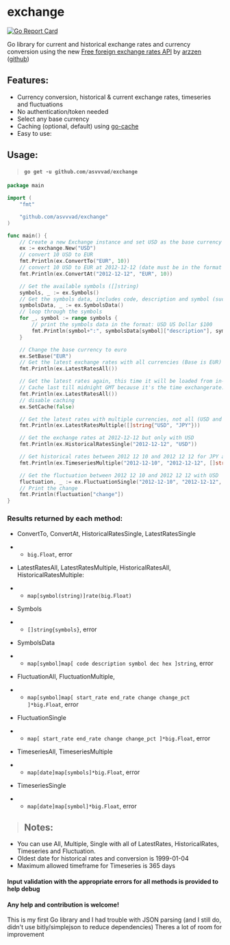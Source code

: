 # exchange
[![Go Report Card](https://goreportcard.com/badge/github.com/asvvvad/exchange)](https://goreportcard.com/report/github.com/asvvvad/exchange)

Go library for current and historical exchange rates and currency conversion using the new [Free foreign exchange rates API](https://exchangerate.host/#/) by [arzzen](https://github.com/arzzen/) ([github](https://github.com/arzzen/exchangerate.host))

## Features:
- Currency conversion, historical & current exchange rates, timeseries and fluctuations
- No authentication/token needed
- Select any base currency
- Caching (optional, default) using [go-cache](https://github.com/patrickmn/go-cache)
- Easy to use:

## Usage:

> #### `go get -u github.com/asvvvad/exchange` 

```go
package main

import (
	"fmt"

	"github.com/asvvvad/exchange"
)

func main() {
	// Create a new Exchange instance and set USD as the base currency for the exchange rates and conversion
	ex := exchange.New("USD")
	// convert 10 USD to EUR
	fmt.Println(ex.ConvertTo("EUR", 10))
	// convert 10 USD to EUR at 2012-12-12 (date must be in the format YYYY-MM-DD)
	fmt.Println(ex.ConvertAt("2012-12-12", "EUR", 10))

	// Get the available symbols ([]string)
	symbols, _ := ex.Symbols()
	// Get the symbols data, includes code, description and symbol (such as $ for USD)
	symbolsData, _ := ex.SymbolsData()
	// loop through the symbols
	for _, symbol := range symbols {
		// print the symbols data in the format: USD US Dollar $100
		fmt.Println(symbol+":", symbolsData[symbol]["description"], symbolsData[symbol]["symbol"]+string(100))
	}

	// Change the base currency to euro
	ex.SetBase("EUR")
	// Get the latest exchange rates with all currencies (Base is EUR)
	fmt.Println(ex.LatestRatesAll())

	// Get the latest rates again, this time it will be loaded from in-memory cache
	// Cache last till midnight GMT because it's the time exchangerate.host update the rates
	fmt.Println(ex.LatestRatesAll())
	// disable caching
	ex.SetCache(false)

	// Get the latest rates with multiple currencies, not all (USD and JPY only)
	fmt.Println(ex.LatestRatesMultiple([]string{"USD", "JPY"}))

	// Get the exchange rates at 2012-12-12 but only with USD
	fmt.Println(ex.HistoricalRatesSingle("2012-12-12", "USD"))

	// Get historical rates between 2012 12 10 and 2012 12 12 for JPY and GBP
	fmt.Println(ex.TimeseriesMultiple("2012-12-10", "2012-12-12", []string{"USD", "JPY"}))

	// Get the fluctuation between 2012 12 10 and 2012 12 12 with USD
	fluctuation, _ := ex.FluctuationSingle("2012-12-10", "2012-12-12", "USD")
	// Print the change
	fmt.Println(fluctuation["change"])
}

```

### Results returned by each method:
- ConvertTo, ConvertAt, HistoricalRatesSingle, LatestRatesSingle
- - `big.Float`, error
- LatestRatesAll, LatestRatesMultiple, HistoricalRatesAll, HistoricalRatesMultiple:
- - `map[symbol(string)]rate(big.Float)`
- Symbols
- - `[]string{symbols}`, error
- SymbolsData
- - `map[symbol]map[
    code
    description
    symbol
    dec
    hex
]string`, error
- FluctuationAll, FluctuationMultiple,
- - `map[symbol]map[
    start_rate
    end_rate
    change
    change_pct
]*big.Float`, error
- FluctuationSingle
- - `map[
    start_rate
    end_rate
    change
    change_pct
]*big.Float`, error

- TimeseriesAll, TimeseriesMultiple
- - `map[date]map[symbols]*big.Float`, error
- TimeseriesSingle
- - `map[date]map[symbol]*big.Float`, error

> ## Notes:

- You can use All, Multiple, Single with all of LatestRates, HistoricalRates, Timeseries and Fluctuation.
- Oldest date for historical rates and conversion is 1999-01-04
- Maximum allowed timeframe for Timeseries is 365 days

#### Input validation with the appropriate errors for all methods is provided to help debug

#### Any help and contribution is welcome!
This is my first Go library and I had trouble with JSON parsing (and I still do, didn't use bitly/simplejson to reduce dependencies) Theres a lot of room for improvement
